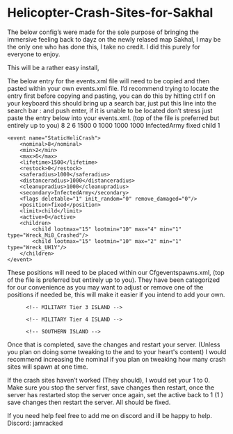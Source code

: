 # Helicopter-Crash-Sites-for-Sakhal






The below config’s were made for the sole purpose of bringing the immersive feeling back to dayz on the newly relased map Sakhal, I may be the only one who has done this, I take no credit. I did this purely for everyone to enjoy. 

This will be a rather easy install, 

The below entry for the events.xml file will need to be copied and then pasted within your own events.xml file. I’d recommend trying to locate the entry first before copying and pasting, you can do this by hitting ctrl f on your keyboard this should bring up a search bar, just put this line into the search bar : <event name="StaticHeliCrash"> and push enter, if it is unable to be located don’t stress just paste the entry below into your events.xml.  (top of the file is preferred but entirely up to you)
    <event name="StaticHeliCrash">
        <nominal>8</nominal>
        <min>2</min>
        <max>6</max>
        <lifetime>1500</lifetime>
        <restock>0</restock>
        <saferadius>1000</saferadius>
        <distanceradius>1000</distanceradius>
        <cleanupradius>1000</cleanupradius>
        <secondary>InfectedArmy</secondary>
        <flags deletable="1" init_random="0" remove_damaged="0"/>
        <position>fixed</position>
        <limit>child</limit>
        <active>1</active>
        <children>
            <child lootmax="15" lootmin="10" max="4" min="1" type="Wreck_Mi8_Crashed"/>
            <child lootmax="15" lootmin="10" max="2" min="1" type="Wreck_UH1Y"/>
        </children>
    </event>

    <event name="StaticHeliCrash">
        <nominal>8</nominal>
        <min>2</min>
        <max>6</max>
        <lifetime>1500</lifetime>
        <restock>0</restock>
        <saferadius>1000</saferadius>
        <distanceradius>1000</distanceradius>
        <cleanupradius>1000</cleanupradius>
        <secondary>InfectedArmy</secondary>
        <flags deletable="1" init_random="0" remove_damaged="0"/>
        <position>fixed</position>
        <limit>child</limit>
        <active>0</active>
        <children>
            <child lootmax="15" lootmin="10" max="4" min="1" type="Wreck_Mi8_Crashed"/>
            <child lootmax="15" lootmin="10" max="2" min="1" type="Wreck_UH1Y"/>
        </children>
    </event>




These positions will need to be placed within our Cfgeventspawns.xml, (top of the file is preferred but entirely up to you). 
They have been categorized for our convenience as you may want to adjust or remove one of the positions if needed be, this will make it easier if you intend to add your own. 

<event name="StaticHeliCrash">
		  <!-- MAIN ISLAND -->
  <pos x="4933.873047"  z="9729.281250"  a="270"/>
	<pos x="6180.720215"  z="11046.200195" a="270"/>
	<pos x="4718.375000"  z="11267.736328" a="270"/>
	<pos x="5482.352539"  z="12393.046875" a="270"/>
	<pos x="5766.848145"  z="13051.944336" a="270"/>
	<pos x="7559.769531"  z="10565.326172" a="270"/>
	<pos x="7741.924805"  z="11482.252930" a="270"/>
	<pos x="7018.093750"  z="11919.824219" a="270"/>
	<pos x="7508.282227"  z="13385.980469" a="270"/>
	<pos x="9315.553711"  z="13309.456055" a="270"/>
	<pos x="10124.543945" z="13463.372070" a="270"/>
	<pos x="11037.011719" z="13065.044922" a="270"/>
	<pos x="11483.673828" z="13203.867188" a="270"/>
  <pos x="11745.105469" z="12691.756836" a="270"/>
  <pos x="12333.378906" z="12790.140625" a="270"/>
	<pos x="12751.155273" z="12152.327148" a="270"/>
	<pos x="13293.083984" z="11861.715820" a="270"/>
	<pos x="13364.771484" z="11193.265625" a="270"/>
  <pos x="14144.483398" z="11937.863281" a="270"/>
	<pos x="11821.372070" z="10156.478516" a="270"/>
  <pos x="12940.270508" z="10240.467773" a="270"/>
	<pos x="11336.835938" z="11163.215820" a="270"/>
  <pos x="10838.299805" z="10188.599609" a="270"/>
	<pos x="10140.921875" z="9722.050781"  a="270"/>
	<pos x="9191.588867"  z="10025.488281" a="270"/>
	<pos x="8708.279297"  z="10209.719727" a="270"/>
	<pos x="9106.705078"  z="11070.887695" a="270"/>
	<pos x="8472.573242"  z="12518.965820" a="270"/>
	<pos x="8525.886719"  z="10725.271484" a="270"/>
	<pos x="8308.178711"  z="9882.106445"  a="270"/>
	<pos x="8154.662598"  z="8925.051758"  a="270"/>
  <pos x="7313.580078"  z="7433.729980"  a="270"/>
	<pos x="7473.399902"  z="8156.689941"  a="270"/>
	<pos x="6823.779785"  z="8411.160156"  a="270"/>
	<pos x="5759.640137"  z="7727.620117"  a="270"/>
  <pos x="5634.609863"  z="8695.750000"  a="270"/>
	<pos x="5600.685547"  z="9499.745117"  a="270"/> 
	<pos x="8975.875000"  z="6630.343750"  a="270"/>
  <pos x="9426.873047"  z="7559.528809"  a="270"/>
	<pos x="10571.096680" z="6598.590820"  a="270"/>
	<pos x="12361.616211" z="7870.373535"  a="270"/>
	<pos x="14160.939453" z="8479.455078"  a="270"/>
  <pos x="14424.095703" z="10417.768555" a="270"/>
	<pos x="14362.611328" z="11240.191406" a="270"/>
  <pos x="11555.441406" z="9157.089844"  a="270"/>
      <!-- MAIN ISLAND -->

		  <!-- MILITARY Tier 3 ISLAND -->
  <pos x="3277.469971" z="9339.009766" a="270"/>
  <pos x="2464.433594" z="8596.406250" a="270"/>
  <pos x="984.139099"  z="7510.009766" a="270"/>
  <pos x="2153.494873" z="7775.643555" a="270"/>
	<pos x="2271.562500" z="6782.175293" a="270"/>
	<pos x="3494.869141" z="6197.046875" a="270"/> 
      <!-- MILITARY Tier 3 ISLAND -->


		  <!-- MILITARY Tier 4 ISLAND -->
  <pos x="4331.597168" z="5404.987305" a="270"/>
  <pos x="5603.623535" z="4705.295898" a="270"/>
	<pos x="4837.740234" z="4527.160156" a="270"/>
	<pos x="5295.705566" z="3572.081787" a="270"/>
	<pos x="7073.431152" z="4101.639648" a="270"/>
	    <!-- MILITARY Tier 4 ISLAND -->

		  <!-- SOUTHERN ISLAND --> 
  <pos x="1648.684937" z="4246.220703" a="270"/>
	<pos x="2151.166016" z="4636.243164" a="270"/>
	<pos x="2285.219971" z="3687.199951" a="270"/>
  <pos x="3202.429932" z="3382.020020" a="270"/>
</event>



Once that is completed, save the changes and restart your server. (Unless you plan on doing some tweaking to the <min> and <max> to your heart's content) I would recommend increasing the nominal if you plan on tweaking how many crash sites will spawn at one time. 

If the crash sites haven’t worked (They should), I would set your <active>1</active> to <active>0</active>. Make sure you stop the server first, save changes then restart, once the server has restarted stop the server once again, set the active back to 1 (<active>1</active> ) save changes then restart the server. All should be fixed. 




If you need help feel free to add me on discord and ill be happy to help. Discord: jamracked










